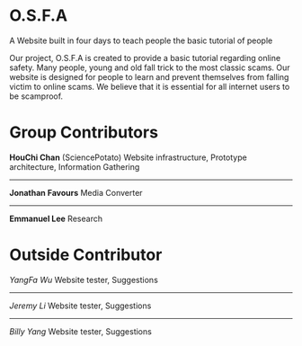 # O.S.F.A

A Website built in four days to teach people the basic tutorial of people

Our project, O.S.F.A is created to provide a basic tutorial regarding online safety. Many people, young and old fall trick to the most classic scams. Our website is designed for people to learn and prevent themselves from falling victim to online scams. We believe that it is essential for all internet users to be scamproof.

# Group Contributors 
**HouChi Chan** (SciencePotato) Website infrastructure, Prototype architecture, Information Gathering
____
**Jonathan Favours**  Media Converter
____
**Emmanuel Lee** Research

# Outside Contributor
*YangFa Wu* Website tester, Suggestions
____
*Jeremy Li*  Website tester, Suggestions
____
*Billy Yang* Website tester, Suggestions
